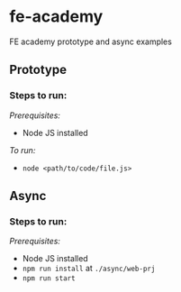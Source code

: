 # fe-academy
FE academy prototype and async examples

## Prototype
### Steps to run:
*Prerequisites:*
- Node JS installed

*To run:*
- `node <path/to/code/file.js>`

## Async
### Steps to run:
*Prerequisites:*
- Node JS installed
- `npm run install` at `./async/web-prj`
- `npm run start`

